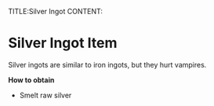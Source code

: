 TITLE:Silver Ingot
CONTENT:
# Silver Ingot Item
Silver ingots are similar to iron ingots, but they hurt vampires.

**How to obtain**
- Smelt raw silver
